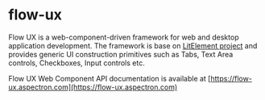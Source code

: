 # flow-ux

Flow UX is a web-component-driven framework for web and desktop application development.  The framework is base on [LitElement project](https://lit-element.polymer-project.org/) and provides generic UI construction primitives such as Tabs, Text Area controls, Checkboxes, Input controls etc.

Flow UX Web Component API documentation is available at [https://flow-ux.aspectron.com](https://flow-ux.aspectron.com)

